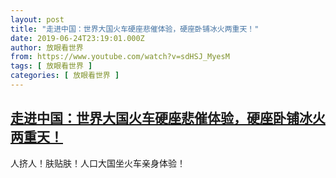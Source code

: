 ```yaml
---
layout: post
title: "走进中国：世界大国火车硬座悲催体验，硬座卧铺冰火两重天！"
date: 2019-06-24T23:19:01.000Z
author: 放眼看世界
from: https://www.youtube.com/watch?v=sdHSJ_MyesM
tags: [ 放眼看世界 ]
categories: [ 放眼看世界 ]
---
```

<!--1561418341000-->
[走进中国：世界大国火车硬座悲催体验，硬座卧铺冰火两重天！](https://www.youtube.com/watch?v=sdHSJ_MyesM)
------

<div>
人挤人！肤贴肤！人口大国坐火车亲身体验！
</div>
